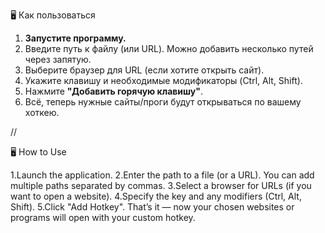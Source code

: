 🖥️ Как пользоваться

1. **Запустите программу.**
2. Введите путь к файлу (или URL). Можно добавить несколько путей через запятую.
3. Выберите браузер для URL (если хотите открыть сайт).
4. Укажите клавишу и необходимые модификаторы (Ctrl, Alt, Shift).
5. Нажмите **"Добавить горячую клавишу"**.
6. Всё, теперь нужные сайты/проги будут открываться по вашему хоткею.

//

🖥️ How to Use

1.Launch the application.
2.Enter the path to a file (or a URL). You can add multiple paths separated by commas.
3.Select a browser for URLs (if you want to open a website).
4.Specify the key and any modifiers (Ctrl, Alt, Shift).
5.Click "Add Hotkey".
That’s it — now your chosen websites or programs will open with your custom hotkey.
